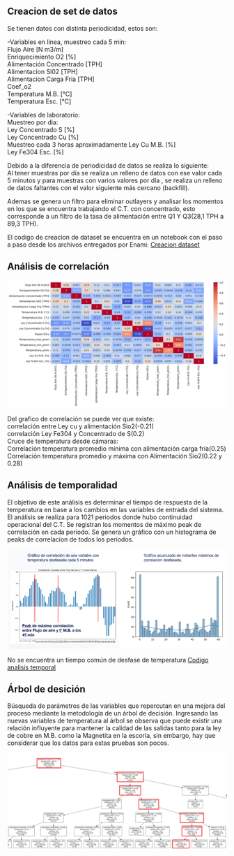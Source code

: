 ## Creacion de set de datos

Se tienen datos con distinta periodicidad, estos son:

-Variables en línea, muestreo cada 5 min:  
Flujo Aire [N m3/m]  
Enriquecimiento O2 [%]  
Alimentación Concentrado [TPH]  
Alimentacion Si02 [TPH]  
Alimentacion Carga Fria [TPH]  
Coef_o2   
Temperatura M.B. [°C]  
Temperatura Esc. [°C]  

-Variables de laboratorio:  
Muestreo por dia:  
Ley Concentrado S [%]  
Ley Concentrado Cu [%]  
Muestreo cada 3 horas aproximadamente
Ley Cu M.B. [%]  
Ley Fe304 Esc. [%]  
 
Debido a la diferencia de periodicidad de datos se realiza lo siguiente:  
Al tener muestras por día se realiza un relleno de datos con ese valor cada 5 minutos y para muestras con varios valores por día , se realiza un relleno de datos faltantes con el valor siguiente más cercano (backfill).

Ademas se genera un filtro para eliminar outlayers y analisar los momentos en los que se encuentra trabajando el C.T. con concentrado, esto corresponde a un filtro de la tasa de alimentación entre Q1 Y Q3(28,1 TPH a 89,3 TPH).

El codigo de creacion de dataset se encuentra en un notebook con el paso a paso desde los archivos entregados por Enami: [Creacion dataset](https://github.com/KevinValenciaM/Enami/blob/main/Modelo_de_sugerencia_operacional/Creacion_dataset.ipynb)

## Análisis de correlación

![](https://github.com/KevinValenciaM/Enami/blob/main/Modelo_de_sugerencia_operacional/correlacion.png)

Del grafico de correlación se puede ver que existe:  
correlación entre Ley cu y alimentación Sio2(-0.21)  
correlación Ley Fe304 y Concentrado de S(0.2)  
Cruce de temperatura desde cámaras:  
Correlación temperatura promedio mínima con alimentación carga fría(0.25)  
Correlación temperatura promedio y máxima con Alimentación Sio2(0.22 y 0.28)  

## Análisis de temporalidad

El objetivo de este análisis es determinar el tiempo de respuesta de la temperatura en base a los cambios en las variables de entrada del sistema.  
El análisis se realiza para 1021 periodos donde hubo continuidad operacional del C.T.
Se registran los momentos de máximo peak de correlación en cada periodo.
Se genera un gráfico con un histograma de peaks de correlacion de todos los periodos.

![](https://github.com/KevinValenciaM/Enami/blob/main/Modelo_de_sugerencia_operacional/temporalidad.PNG)

No se encuentra un tiempo común de desfase de temperatura
[Codigo analisis temporal](https://github.com/KevinValenciaM/Enami/blob/main/Modelo_de_sugerencia_operacional/temporalidad.PNG)
## Árbol de desición

Búsqueda de parámetros de las variables que repercutan en una mejora del proceso mediante la metodología de un árbol de decisión.
Ingresando las nuevas variables de temperatura al árbol se observa que puede existir una relación influyente para mantener la calidad de las salidas tanto para la ley de cobre en M.B. como la Magnetita en la escoria, sin embargo, hay que considerar que los datos para estas pruebas son pocos.

![](https://github.com/KevinValenciaM/Enami/blob/main/Modelo_de_sugerencia_operacional/arbol.PNG)



